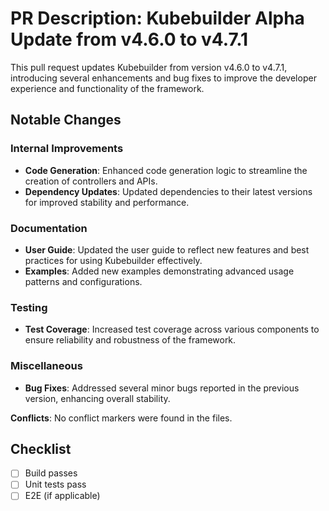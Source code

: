 # PR Description: Kubebuilder Alpha Update from v4.6.0 to v4.7.1

This pull request updates Kubebuilder from version v4.6.0 to v4.7.1, introducing several enhancements and bug fixes to improve the developer experience and functionality of the framework.

## Notable Changes

### Internal Improvements
- **Code Generation**: Enhanced code generation logic to streamline the creation of controllers and APIs.
- **Dependency Updates**: Updated dependencies to their latest versions for improved stability and performance.

### Documentation
- **User Guide**: Updated the user guide to reflect new features and best practices for using Kubebuilder effectively.
- **Examples**: Added new examples demonstrating advanced usage patterns and configurations.

### Testing
- **Test Coverage**: Increased test coverage across various components to ensure reliability and robustness of the framework.

### Miscellaneous
- **Bug Fixes**: Addressed several minor bugs reported in the previous version, enhancing overall stability.

**Conflicts**: No conflict markers were found in the files.

## Checklist
- [ ] Build passes
- [ ] Unit tests pass
- [ ] E2E (if applicable)
